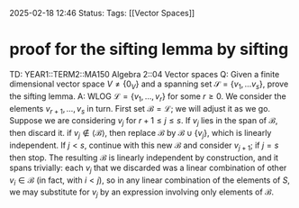 2025-02-18 12:46
Status: 
Tags: [[Vector Spaces]]
# proof for the sifting lemma by sifting

TD: YEAR1::TERM2::MA150 Algebra 2::04 Vector spaces 
Q: Given a finite dimensional vector space $V\neq \{0_{V}\}$ and a spanning set $\mathcal S=\{v_{1},\dots v_{s}\}$, prove the sifting lemma.
A: WLOG $\mathcal L = \{v_1, \ldots, v_r\}$ for some $r \geq 0$.
We consider the elements $v_{r+1}, \ldots, v_s$ in turn. First set $\mathcal{B} = \mathcal L$; we will adjust it as we go. Suppose we are considering $v_j$ for $r + 1 \leq j \leq s$.
If $v_j$ lies in the span of $\mathcal{B}$, then discard it. 
if $v_j \notin \langle \mathcal{B} \rangle$, then replace $\mathcal{B}$ by $\mathcal{B} \cup \{v_j\}$, which is linearly independent.
If $j < s$, continue with this new $\mathcal{B}$ and consider $v_{j+1}$; if $j = s$ then stop.
The resulting $\mathcal{B}$ is linearly independent by construction, and it spans trivially: each $v_j$ that we discarded was a linear combination of other $v_i \in \mathcal{B}$ (in fact, with $i < j$), so in any linear combination of the elements of $S$, we may substitute for $v_j$ by an expression involving only elements of $\mathcal{B}$.
<!--ID: 1739882926917-->
